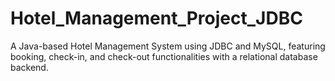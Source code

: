 # Hotel_Management_Project_JDBC
A Java-based Hotel Management System using JDBC and MySQL, featuring booking, check-in, and check-out functionalities with a relational database backend.

